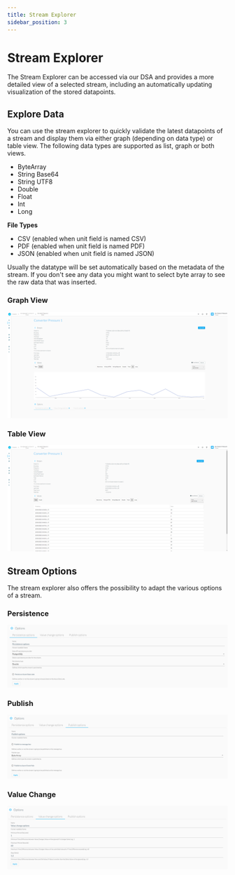 ```yaml
---
title: Stream Explorer
sidebar_position: 3
---
```


# Stream Explorer

The Stream Explorer can be accessed via our DSA and provides a more detailed view of a selected stream, including an automatically updating visualization of the stored datapoints.

## Explore Data

You can use the stream explorer to quickly validate the latest datapoints of a stream and display them via either graph (depending on data type) or table view. The following data types are supported as list, graph or both views.

- ByteArray
- String Base64
- String UTF8
- Double
- Float
- Int
- Long

**File Types**

- CSV (enabled when unit field is named CSV)
- PDF (enabled when unit field is named PDF)
- JSON (enabled when unit field is named JSON)

Usually the datatype will be set automatically based on the metadata of the stream. If you don't see any data you might want to select byte array to see the raw data that was inserted.

### Graph View

![Stream Explorer Graph](assets/streamexplorer.png)

### Table View

![Stream Explorer Table](assets/streamexplorertable.png)

## Stream Options

The stream explorer also offers the possibility to adapt the various options of a stream.

### Persistence

![Persistence Options](assets/persistence_options.png)

### Publish

![Publish Options](assets/publish_options.png)

### Value Change

![Value Change Options](assets/value_change_options.png)
